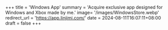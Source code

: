+++
title = 'Windows App'
summary = 'Acquire exclusive app designed for Windows and Xbox made by me.'
image= '/images/WindowsStore.webp'
redirect_url = 'https://app.linjimi.com/'
date = 2024-08-11T16:07:11+08:00
draft = false
+++